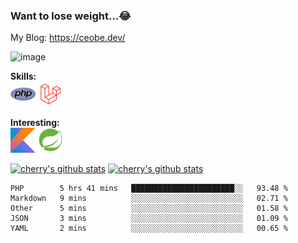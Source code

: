 ### Want to lose weight...😂

My Blog: https://ceobe.dev/

![image](https://github.com/cr-lgl/cr-lgl/blob/master/image.jpeg?raw=true)

**Skills:**  
<img height="40" src="https://raw.githubusercontent.com/github/explore/80688e429a7d4ef2fca1e82350fe8e3517d3494d/topics/php/php.png">
<img height="40" src="https://raw.githubusercontent.com/github/explore/5c058a388828bb5fde0bcafd4bc867b5bb3f26f3/topics/laravel/laravel.png">

**Interesting:**  
<img height="40" src="https://raw.githubusercontent.com/github/explore/80688e429a7d4ef2fca1e82350fe8e3517d3494d/topics/kotlin/kotlin.png">
<img height="40" src="https://raw.githubusercontent.com/github/explore/80688e429a7d4ef2fca1e82350fe8e3517d3494d/topics/spring-boot/spring-boot.png">

[![cherry's github stats](https://github-readme-stats.vercel.app/api?username=cr-lgl)](https://github.com/anuraghazra/github-readme-stats)
[![cherry's github stats](https://github-readme-stats.vercel.app/api/top-langs/?username=cr-lgl&layout=compact)](https://github.com/anuraghazra/github-readme-stats)

<!--START_SECTION:waka-->
```text
PHP        5 hrs 41 mins   ███████████████████████░░   93.48 % 
Markdown   9 mins          ░░░░░░░░░░░░░░░░░░░░░░░░░   02.71 % 
Other      5 mins          ░░░░░░░░░░░░░░░░░░░░░░░░░   01.58 % 
JSON       3 mins          ░░░░░░░░░░░░░░░░░░░░░░░░░   01.09 % 
YAML       2 mins          ░░░░░░░░░░░░░░░░░░░░░░░░░   00.65 %
```
<!--END_SECTION:waka-->

